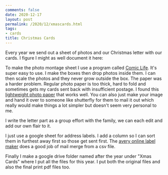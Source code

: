 ```yaml
---
comments: false
date: 2020-12-17
layout: post
permalink: /2020/12/xmascards.html
tags:
- cards
title: Christmas Cards
---
```

Every year we send out a sheet of photos and our Christmas letter with our cards. I figure I might as well document it here:

To make the photo montage sheet I use a program called [Comic Life](https://plasq.com/downloads/comic-life-desktop/). It's super easy to use. I make the boxes then drop photos inside them. I can then scale the photos and they never grow outside the box. The paper was a harder problem. Regular photo paper is too thick, hard to fold and sometimes gets my cards sent back with insufficient postage. I found this [lightweight photo paper](https://www.redrivercatalog.com/browse/32lb-premium-matte-double-sided.html) that works well. You can also just make your image and hand it over to someone like shutterfly for them to mail it out which really would make things a lot simpler but doesn't seem very personal to me.

I write the letter part as a group effort with the family, we can each edit and add our own flair to it.

I just use a google sheet for address labels. I add a column so I can sort them in furthest away first so those get sent first. The [avery online label maker](https://app.print.avery.com/) does a good job of mail merge from a csv file.

Finally I make a google drive folder named after the year under "Xmas Cards" where I put all the files for this year. I put both the original files and also the final print pdf files too.
